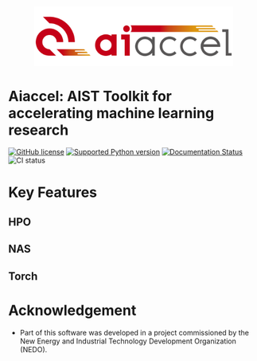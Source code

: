 <div align="center"><img src="https://raw.githubusercontent.com/aistairc/aiaccel/master/docs/image/logo_aiaccel.png" width="400"/></div>

# Aiaccel: AIST Toolkit for accelerating machine learning research
[![GitHub license](https://img.shields.io/github/license/aistairc/aiaccel.svg)](https://github.com/aistairc/aiaccel)
[![Supported Python version](https://img.shields.io/badge/Python-3.8-blue)](https://github.com/aistairc/aiaccel)
[![Documentation Status](https://readthedocs.org/projects/aiaccel/badge/?version=latest)](https://aiaccel.readthedocs.io/en/latest/)
![CI status](https://github.com/aistairc/aiaccel/actions/workflows/actions.yaml/badge.svg)

# Key Features
## HPO

## NAS

## Torch

# Acknowledgement
* Part of this software was developed in a project commissioned by the New Energy and Industrial Technology Development Organization (NEDO).
